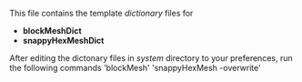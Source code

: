 This file contains the template *dictionary* files for 

* **blockMeshDict**
* **snappyHexMeshDict**

After editing the dictonary files in *system* directory to your preferences,
run the following commands
'blockMesh'
'snappyHexMesh -overwrite'  
